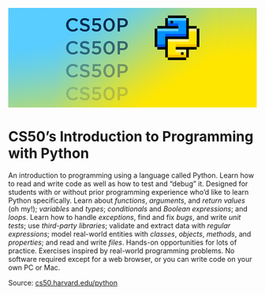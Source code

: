 ![CS50P](https://github.com/naumanaarif/CS50/blob/main/assets/images/cs50p.png)

# CS50’s Introduction to Programming with Python

An introduction to programming using a language called Python. Learn how to read and write code as well as how to test and “debug” it. Designed for students with or without prior programming experience who’d like to learn Python specifically. Learn about *functions*, *arguments*, and *return values* (oh my!); *variables* and *types*; *conditionals* and *Boolean expressions*; and *loops*. Learn how to handle *exceptions*, find and fix *bugs*, and write *unit tests*; use *third-party libraries*; validate and extract data with *regular expressions*; model real-world entities with *classes*, *objects*, *methods*, and *properties*; and read and write *files*. Hands-on opportunities for lots of practice. Exercises inspired by real-world programming problems. No software required except for a web browser, or you can write code on your own PC or Mac.

Source: [cs50.harvard.edu/python]()
